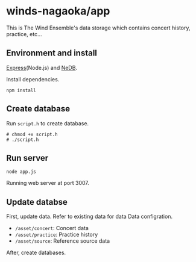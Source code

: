 # winds-nagaoka/app

This is The Wind Ensemble's data storage which contains concert history, practice, etc...

## Environment and install

[Express](https://expressjs.com/)(Node.js) and [NeDB](https://github.com/louischatriot/nedb).

Install dependencies.

```
npm install
```

## Create database

Run `script.h` to create database.

```
# chmod +x script.h
# ./script.h
```

## Run server

```
node app.js
```

Running web server at port 3007.

## Update databse

First, update data.
Refer to existing data for data 
Data configration.

- `/asset/concert`: Concert data
- `/asset/practice`: Practice history
- `/asset/source`: Reference source data

After, create databases.
